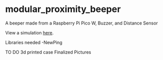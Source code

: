 # modular_proximity_beeper
A beeper made from a Raspberry Pi Pico W, Buzzer, and Distance Sensor

View a simulation [here](https://wokwi.com/projects/401878093314520065). 

Libraries needed
-NewPing

TO DO
3d printed case
Finalized Pictures

